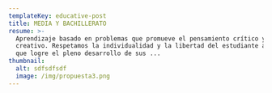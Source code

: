 ```yaml
---
templateKey: educative-post
title: MEDIA Y BACHILLERATO
resume: >-
  Aprendizaje basado en problemas que promueve el pensamiento crítico y
  creativo. Respetamos la individualidad y la libertad del estudiante a fin de
  que logre el pleno desarrollo de sus ...
thumbnail:
  alt: sdfsdfsdf
  image: /img/propuesta3.png
---
```


